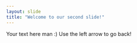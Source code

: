 ```yaml
---
layout: slide
title: "Welcome to our second slide!"
---
```

Your text here man :)
Use the left arrow to go back!
